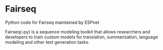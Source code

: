 # Fairseq

Python code for Fairseq maintained by ESPnet

Fairseq(-py) is a sequence modeling toolkit that allows researchers and developers to train custom models for translation, summarization, language modeling and other text generation tasks.
